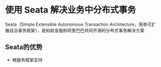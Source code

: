 # 使用 Seata 解决业务中分布式事务

Seata（Simple Extensible Autonomous Transaction Architecture，简单可扩展自治事务框架），是蚂蚁金服和阿里巴巴共同开源的分布式事务解决方案

## Seata的优势

- 微服务框架支持
